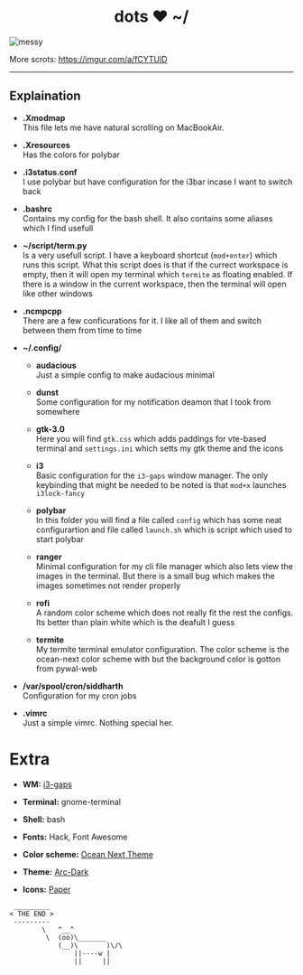 
<h1 align="center">dots ♥ ~/</h1>

![messy](https://user-images.githubusercontent.com/27065646/43999883-0abd4d10-9e16-11e8-9ea7-f56c3fe0b25f.png)


More scrots: https://imgur.com/a/fCYTUlD

---


## Explaination
- **.Xmodmap** <br>This file lets me have natural scrolling on MacBookAir.

- **.Xresources** <br> Has the colors for polybar

- **.i3status.conf** <br>I use polybar but have configuration for the i3bar incase I want to switch back

- **.bashrc** <br> Contains my config for the bash shell. It also contains some aliases which I find usefull

- **~/script/term.py** <br> Is a very usefull script. I have a keyboard shortcut (```mod+enter```) which runs this script. What this script does is that if the currect workspace is empty, then it will open my terminal which ```termite``` as floating enabled. If there is a window in the current workspace, then the terminal will open like other windows

- **.ncmpcpp** <br> There are a few conficurations for it. I like all of them and switch between them from time to time 

- **~/.config/**
  - **audacious** <br> Just a simple config to make audacious minimal
  
  - **dunst** <br> Some configuration for my notification deamon that I took from somewhere
    
  - **gtk-3.0** <br> Here you will find ```gtk.css``` which adds paddings for vte-based terminal and ```settings.ini``` which setts my gtk theme and the icons
  
  - **i3** <br> Basic configuration for the ```i3-gaps``` window manager. The only keybinding that might be needed to be noted is that ```mod+x``` launches ```i3lock-fancy```
  
  - **polybar** <br> In this folder you will find a file called ```config``` which has some neat configurartion and file called ```launch.sh``` which is script which used to start polybar
  
  - **ranger** <br> Minimal configuration for my cli file manager which also lets view the images in the terminal. But there is a small bug which makes the images sometimes not render properly
  
  - **rofi** <br> A random color scheme which does not really fit the rest the configs. Its better than plain white which is the deafult I guess
  
  - **termite** <br> My termite terminal emulator configuration. The color scheme is the ocean-next color scheme with but the background color is gotton from pywal-web
  
- **/var/spool/cron/siddharth** <br> Configuration for my cron jobs

- **.vimrc** <br> Just a simple vimrc. Nothing special her.


# Extra

- **WM:** [i3-gaps](https://github.com/Airblader/i3)

- **Terminal:** gnome-terminal

- **Shell:** bash

- **Fonts:** Hack, Font Awesome

- **Color scheme:** [Ocean Next Theme](https://github.com/voronianski/oceanic-next-color-scheme)

- **Theme:** [Arc-Dark](https://github.com/horst3180/Arc-theme)

- **Icons:** [Paper](https://www.snwh.org/paper)
```
 _________
< THE END >
 ---------
        \   ^__^
         \  (oo)\_______
            (__)\       )\/\
                ||----w |
                ||     ||
```
